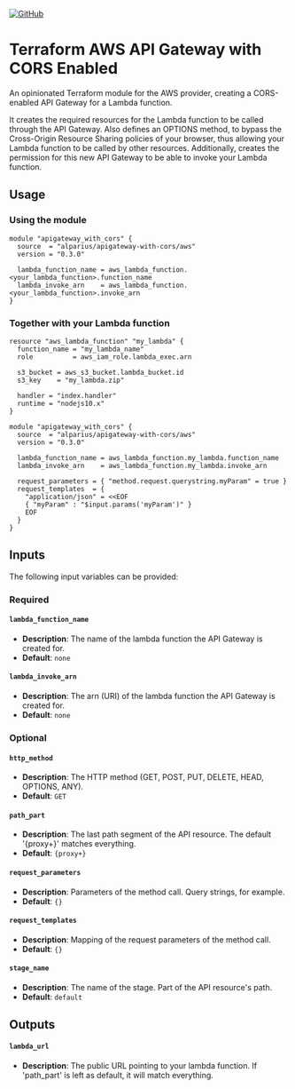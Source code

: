 [![GitHub][github-image]][github-link]

  [github-image]: https://img.shields.io/github/release/alparius/terraform-aws-apigateway-with-cors.svg
  [github-link]: https://github.com/alparius/terraform-aws-apigateway-with-cors/releases

# Terraform AWS API Gateway with CORS Enabled

An opinionated Terraform module for the AWS provider, creating a CORS-enabled API Gateway for a Lambda function.

It creates the required resources for the Lambda function to be called through the API Gateway. Also defines an OPTIONS method, to bypass the Cross-Origin Resource Sharing policies of your browser, thus allowing your Lambda function to be called by other resources. Additionally, creates the permission for this new API Gateway to be able to invoke your Lambda function.


## Usage

### Using the module

``` hcl
module "apigateway_with_cors" {
  source  = "alparius/apigateway-with-cors/aws"
  version = "0.3.0"

  lambda_function_name = aws_lambda_function.<your_lambda_function>.function_name
  lambda_invoke_arn    = aws_lambda_function.<your_lambda_function>.invoke_arn 
}
```

### Together with your Lambda function
``` hcl
resource "aws_lambda_function" "my_lambda" {
  function_name = "my_lambda_name"
  role          = aws_iam_role.lambda_exec.arn

  s3_bucket = aws_s3_bucket.lambda_bucket.id
  s3_key    = "my_lambda.zip"

  handler = "index.handler"
  runtime = "nodejs10.x"
}

module "apigateway_with_cors" {
  source  = "alparius/apigateway-with-cors/aws"
  version = "0.3.0"

  lambda_function_name = aws_lambda_function.my_lambda.function_name
  lambda_invoke_arn    = aws_lambda_function.my_lambda.invoke_arn
  
  request_parameters = { "method.request.querystring.myParam" = true }
  request_templates  = {
    "application/json" = <<EOF
    { "myParam" : "$input.params('myParam')" }
    EOF
  }
}
```


## Inputs

The following input variables can be provided:

### Required

#### `lambda_function_name`
- **Description**: The name of the lambda function the API Gateway is created for.
- **Default**: `none`

#### `lambda_invoke_arn`
- **Description**: The arn (URI) of the lambda function the API Gateway is created for.
- **Default**: `none`

### Optional

#### `http_method`
- **Description**: The HTTP method (GET, POST, PUT, DELETE, HEAD, OPTIONS, ANY).
- **Default**: `GET`

#### `path_part`
- **Description**: The last path segment of the API resource. The default '{proxy+}' matches everything.
- **Default**: `{proxy+}`

#### `request_parameters`
- **Description**: Parameters of the method call. Query strings, for example.
- **Default**: `{}`

#### `request_templates`
- **Description**: Mapping of the request parameters of the method call.
- **Default**: `{}`

#### `stage_name`
- **Description**: The name of the stage. Part of the API resource's path.
- **Default**: `default`


## Outputs

#### `lambda_url`
- **Description**: The public URL pointing to your lambda function. If 'path_part' is left as default, it will match everything.
